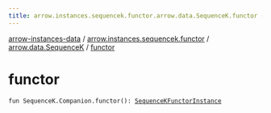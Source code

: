 ```yaml
---
title: arrow.instances.sequencek.functor.arrow.data.SequenceK.functor - arrow-instances-data
---
```


[arrow-instances-data](../../index.html) / [arrow.instances.sequencek.functor](../index.html) / [arrow.data.SequenceK](index.html) / [functor](./functor.html)

# functor

`fun SequenceK.Companion.functor(): `[`SequenceKFunctorInstance`](../../arrow.instances/-sequence-k-functor-instance/index.html)